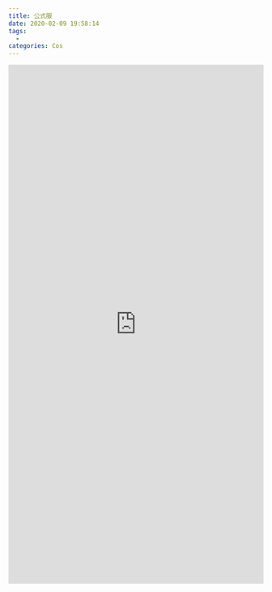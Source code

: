```yaml
---
title: 公式服
date: 2020-02-09 19:58:14
tags:
  -
categories: Cos
---
```


<iframe style="border: 0; width: 100%; height: 1024px;" src="https://t.bilibili.com/h5/dynamic/detail/54485753?tab=1&type=2"/>
